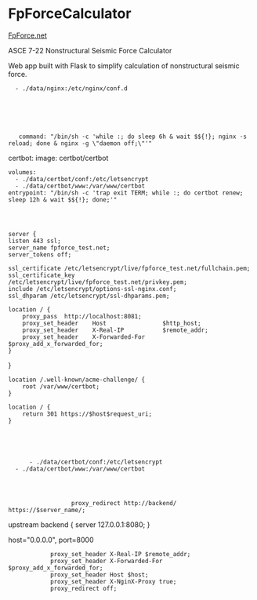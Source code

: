 # FpForceCalculator

[FpForce.net](http://fpforce.net/)

ASCE 7-22 Nonstructural Seismic Force Calculator

Web app built with Flask to simplify calculation of nonstructural seismic force.


      - ./data/nginx:/etc/nginx/conf.d


  



       command: "/bin/sh -c 'while :; do sleep 6h & wait $${!}; nginx -s reload; done & nginx -g \"daemon off;\"'"



  certbot:
    image: certbot/certbot

    volumes:
      - ./data/certbot/conf:/etc/letsencrypt
      - ./data/certbot/www:/var/www/certbot
    entrypoint: "/bin/sh -c 'trap exit TERM; while :; do certbot renew; sleep 12h & wait $${!}; done;'"




    server {
    listen 443 ssl;
    server_name fpforce_test.net;
    server_tokens off;

    ssl_certificate /etc/letsencrypt/live/fpforce_test.net/fullchain.pem;
    ssl_certificate_key /etc/letsencrypt/live/fpforce_test.net/privkey.pem;
    include /etc/letsencrypt/options-ssl-nginx.conf;
    ssl_dhparam /etc/letsencrypt/ssl-dhparams.pem;

    location / {
        proxy_pass  http://localhost:8081;
        proxy_set_header    Host                $http_host;
        proxy_set_header    X-Real-IP           $remote_addr;
        proxy_set_header    X-Forwarded-For     $proxy_add_x_forwarded_for;
    }
}




    location /.well-known/acme-challenge/ {
        root /var/www/certbot;
    }

    location / {
        return 301 https://$host$request_uri;
    }





          - ./data/certbot/conf:/etc/letsencrypt
      - ./data/certbot/www:/var/www/certbot




                      proxy_redirect http://backend/ https://$server_name/;




upstream backend {
    server 127.0.0.1:8080;
}

host="0.0.0.0", port=8000


                proxy_set_header X-Real-IP $remote_addr;
                proxy_set_header X-Forwarded-For $proxy_add_x_forwarded_for;
                proxy_set_header Host $host;
                proxy_set_header X-NginX-Proxy true;
                proxy_redirect off;